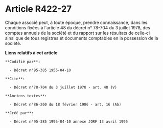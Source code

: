 # Article R422-27

Chaque associé peut, à toute époque, prendre connaissance, dans les conditions fixées à l'article 48 du décret n° 78-704 du 3
juillet 1978, des comptes annuels de la société et du rapport sur les résultats de celle-ci ainsi que de tous registres et
documents comptables en la possession de la société.

**Liens relatifs à cet article**

	**Codifié par**:

	  - Décret n°95-385 1955-04-10

	**Cite**:

	  - Décret n°78-704 du 3 juillet 1978 - art. 48 (V)

	**Anciens textes**:

	  - Décret n°86-260 du 18 février 1986 - art. 16 (Ab)

	**Créé par**:

	  - Décret n°95-385 1995-04-10 annexe JORF 13 avril 1995
